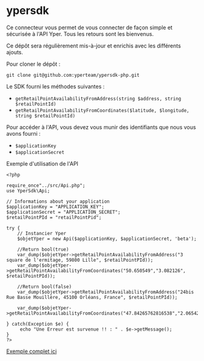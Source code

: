 # ypersdk

Ce connecteur vous permet de vous connecter de façon simple et sécurisée à l'API Yper.
Tous les retours sont les bienvenus.

Ce dépôt sera régulièrement mis-à-jour et enrichis avec les différents ajouts.

Pour cloner le dépôt : 
```
git clone git@github.com:yperteam/ypersdk-php.git
```

Le SDK fourni les méthodes suivantes : 
- `getRetailPointAvailabilityFromAddress(string $address, string $retailPointId)`
- `getRetailPointAvailabilityFromCoordinates($latitude, $longitude, string $retailPointId)`

Pour accéder à l'API, vous devez vous munir des identifiants que nous vous avons fourni : 
- `$applicationKey`
- `$applicationSecret` 

Exemple d'utilisation de l'API
```
<?php

require_once"../src/Api.php";
use YperSdk\Api;

// Informations about your application
$applicationKey = "APPLICATION_KEY";
$applicationSecret = "APPLICATION_SECRET";
$retailPointPId = "retailPointPid";

try {
    // Instancier Yper
    $objetYper = new Api($applicationKey, $applicationSecret, 'beta');
    
    //Return bool(true)
    var_dump($objetYper->getRetailPointAvailabilityFromAddress("3 square de l'ermitage, 59800 Lille", $retailPointPId));
    var_dump($objetYper->getRetailPointAvailabilityFromCoordinates("50.650549","3.082126", $retailPointPId));
    
    //Return bool(false)
    var_dump($objetYper->getRetailPointAvailabilityFromAddress("24bis Rue Basse Mouillère, 45100 Orléans, France", $retailPointPId));
    
    var_dump($objetYper->getRetailPointAvailabilityFromCoordinates("47.84265762816538","2.0654296875",$retailPointPId));
    
} catch(Exception $e) {
     echo "Une Erreur est survenue !! : " . $e->getMessage();
}
?>
```

[Exemple complet ici](https://github.com/yperteam/ypersdk-php/blob/master/examples/connexionYperSdk.php)
